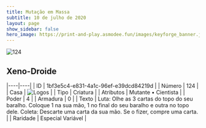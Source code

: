 ```yaml
---
title: Mutação em Massa
subtitle: 10 de julho de 2020
layout: page
show_sidebar: false
hero_image: https://print-and-play.asmodee.fun/images/keyforge_banner.jpg
---
```


![124](https://cdn.keyforgegame.com/media/card_front/pt/479_124_7J26CRJHW79M_pt.png)

## Xeno-Droide

|----|----|
| ID | 1bf3e5c4-e831-4a1c-96ef-e39dcd84219d |
| Número | 124 |
| Casa | ![Logos](https://archonarcana.com/images/thumb/c/ce/Logos.png/22px-Logos.png "Logos") |
| Tipo | Criatura |
| Atributos | Mutante • Cientista |
| Poder | 4 |
| Armadura | 0 |
| Texto | Luta: Olhe as 3 cartas do topo do seu baralho. Coloque 1 na sua mão, 1 no final do seu baralho e outra no topo dele.  Coleta: Descarte uma carta da sua mão. Se o fizer, compre uma carta. |
| Raridade | Especial Variável |
